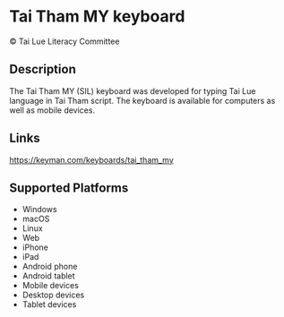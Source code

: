 Tai Tham MY keyboard
==============

© Tai Lue Literacy Committee

Description
-----------

The Tai Tham MY (SIL) keyboard was developed for typing Tai Lue language in Tai Tham script. The keyboard is available for computers as well as mobile devices.

Links
-----
https://keyman.com/keyboards/tai_tham_my

Supported Platforms
-------------------
 * Windows
 * macOS
 * Linux
 * Web
 * iPhone
 * iPad
 * Android phone
 * Android tablet
 * Mobile devices
 * Desktop devices
 * Tablet devices

